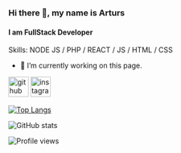 ### Hi there 👋, my name is Arturs
#### I am FullStack Developer

Skills: NODE JS / PHP / REACT / JS / HTML / CSS

- 🔭 I’m currently working on this page. 


[<img src='https://cdn.jsdelivr.net/npm/simple-icons@3.0.1/icons/github.svg' alt='github' height='40'>](https://github.com/kaiquebarreto)  [<img src='https://cdn.jsdelivr.net/npm/simple-icons@3.0.1/icons/instagram.svg' alt='instagram' height='40'>](https://www.instagram.com/kaique_barreto/)  

[![Top Langs](https://github-readme-stats.vercel.app/api/top-langs/?username=kaiquebarreto)](https://github.com/anuraghazra/github-readme-stats)

![GitHub stats](https://github-readme-stats.vercel.app/api?username=kaiquebarreto&show_icons=true)  

![Profile views](https://gpvc.arturio.dev/kaiquebarreto)  
